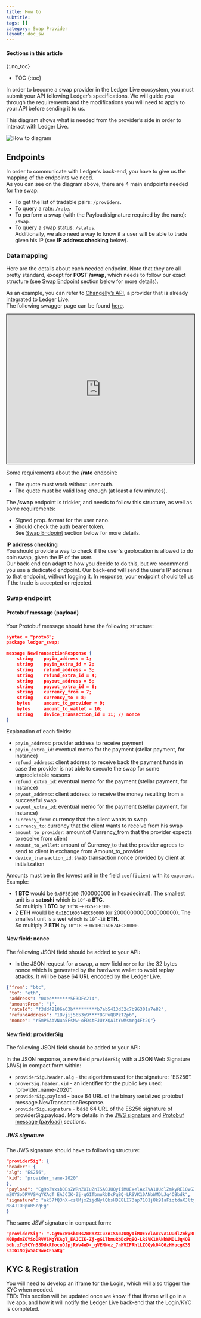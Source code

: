 ```yaml
---
title: How to
subtitle:
tags: []
category: Swap Provider
layout: doc_sw
---
```


#### Sections in this article
{:.no_toc}
* TOC
{:toc}

In order to become a swap provider in the Ledger Live ecosystem, you must submit your API following Ledger’s specifications. We will guide you through the requirements and the modifications you will need to apply to your API before sending it to us. 

This diagram shows what is needed from the provider’s side in order to interact with Ledger Live.

![How to diagram](../images/how-to.png "How to diagram")

## Endpoints

In order to communicate with Ledger’s back-end, you have to give us the mapping of the endpoints we need. <br> 
As you can see on the diagram above, there are 4 main endpoints needed for the swap: 
- To get the list of tradable pairs: `/providers`.
- To query a rate: `/rate`.
- To perform a swap (with the Payload/signature required by the nano): `/swap`.
- To query a swap status: `/status`. <br>
Additionally, we also need a way to know if a user will be able to trade given his IP (see **IP address checking** below).

### Data mapping

Here are the details about each needed endpoint. Note that they are all pretty standard, except for **POST /swap**, which needs to follow our exact structure (see [Swap Endpoint](#swap-endpoint) section below for more details). 

As an example, you can refer to  [Changelly’s API](https://github.com/changelly/api-changelly), a provider that is already integrated to Ledger Live. <br> 
The following swagger page can be found [here](https://swap-stg.ledger.com/docs/index.html?url=/docs/docs.yaml#/v3).

<iframe title="Endpoint mapping" src="https://swap-stg.ledger.com/docs/index.html?url=/docs/docs.yaml#/" width="100%" height="400" style="border:1px solid black;"></iframe>

Some requirements about the **/rate** endpoint:
- The quote must work without user auth.
- The quote must be valid long enough (at least a few minutes).

The **/swap** endpoint is trickier, and needs to follow this structure, as well as some requirements:
- Signed prop. format for the user nano.
- Should check the auth bearer token.<br>
See [Swap Endpoint](#swap-endpoint) section below for more details.

**IP address checking** <br>
You should provide a way to check if the user's geolocation is allowed to do coin swap, given the IP of the user.<br>
Our back-end can adapt to how you decide to do this, but we recommend you use a dedicated endpoint. Our back-end will send the user’s IP address to that endpoint, without logging it. In response, your endpoint should tell us if the trade is accepted or rejected.


### Swap endpoint

#### Protobuf message (payload)

Your Protobuf message should have the following structure: 

```json
syntax = "proto3";
package ledger_swap;

message NewTransactionResponse {
    string    payin_address = 1;
    string    payin_extra_id = 2;
    string    refund_address = 3;
    string    refund_extra_id = 4;
    string    payout_address = 5;
    string    payout_extra_id = 6;
    string    currency_from = 7;
    string    currency_to = 8;
    bytes     amount_to_provider = 9;
    bytes     amount_to_wallet = 10;
    string    device_transaction_id = 11; // nonce
}
```

Explanation of each fields: 
- `payin_address`: provider address to receive payment
- `payin_extra_id`: eventual memo for the payment (stellar payment, for instance)
- `refund_address`: client address to receive back the payment funds in case the provider is not able to execute the swap for some unpredictable reasons
- `refund_extra_id`: eventual memo for the payment (stellar payment, for instance)
- `payout_address`: client address to receive the money resulting from a successful swap
- `payout_extra_id`: eventual memo for the payment (stellar payment, for instance)
- `currency_from`: currency that the client wants to swap
- `currency_to`: currency that the client wants to receive from his swap
- `amount_to_provider`: amount of Currency_from that the provider expects to receive from client
- `amount_to_wallet`: amount of Currency_to that the provider agrees to send to client in exchange from Amount_to_provider
- `device_transaction_id`: swap transaction nonce provided by client at initialization

Amounts must be in the lowest unit in the field `coefficient` with its `exponent`.<br>
Example:
- 1 **BTC** would be `0x5F5E100` (100000000 in hexadecimal). The smallest unit is a **satoshi** which is `10^-8` **BTC**.<br> 
So multiply 1 **BTC** by `10^8` → `0x5F5E100`.
- 2 **ETH** would be `0x1BC16D674EC80000` (or 2000000000000000000). The smallest unit is a **wei** which is `10^-18` **ETH**.<br> 
So multiply 2 **ETH** by `10^18` → `0x1BC16D674EC80000`. 


#### New field: nonce

The following JSON field should be added to your API:

- In the JSON request for a swap, a new field `nonce` for the 32 bytes nonce which is generated by the hardware wallet to avoid replay attacks. It will be base 64 URL encoded by the Ledger Live.

```json
{"from": "btc", 
 "to": "eth",
 "address": "0xee*******5E3DFc214",
 "amountFrom": "1",
 "rateId": "f3dd48106a63b*********b7ab5413d32c7b96301a7e82",
 "refundAddress": "1Bvjij5653y9****BGPuQBPzTZpb",
 "nonce": "r5mP6AbVNua5FsNw-oFD4tFJUrXQA1tYwMsmrg4Ft2Q"}
 ```

#### New field: providerSig

The following JSON field should be added to your API:

In the JSON response, a new field `providerSig` with a JSON Web Signature (JWS) in compact form within:
- `providerSig.header.alg` - the algorithm used for the signature: “ES256”.
- `proverSig.header.kid` - an identifier for the public key used: “provider_name-2020“.
- `providerSig.payload` - base 64 URL of the binary serialized protobuf message.NewTransactionResponse.
- `providerSig.signature` - base 64 URL of the ES256 signature of providerSig.payload. More details in the [JWS signature](#jws-signature) and [Protobuf message (payload)](#protobuf-message-payload) sections. 

##### JWS signature

The JWS signature should have to following structure:
```json
"providerSig": {
"header": {
"alg": "ES256",
"kid": "provider_name-2020"
},
"payload": "Cg9oZWxsb0BsZWRnZXIuZnISA0JUQyIiMUExelAxZVA1UUdlZmkyRE1QVGZUTDVTTG12N0Rpd
mZOYSoDRVVSMgYKAgT_EAJCIK-Zj-gG1TbmuRbDcPqBQ-LRSVK10ANbWMDLJq4OBbdk",
"signature": "ak57fQ3nX-cslMjxZijdNylQbsHDE8LI73ap71O1j8k91aFiqtdaXJltyq0NJnmRwmL_yNF
N84JIORpuRScqEg"
}
```

The same JSW signature in compact form:
```json
"providerSig": ".Cg9oZWxsb0BsZWRnZXIuZnISA0JUQyIiMUExelAxZVA1UUdlZmkyRE1QVGZUTDVTTG12
N0RpdmZOYSoDRVVSMgYKAgT_EAJCIK-Zj-gG1TbmuRbDcPqBQ-LRSVK10ANbWMDLJq4OB
bdk.xTq9CYn38DdxRfocnOJpjRWv4eD-_gVEMNoz_7nHVIFRhlLZOQyk04Q6zHHucgK3S
s3IG1NOjw5aC9weCF5aRg"
```

## KYC & Registration

You will need to develop an iframe for the Login, which will also trigger the KYC when needed. <br>
TBD: This section will be updated once we know if that iframe will go in a live app, and how it will notify the Ledger Live back-end that the Login/KYC is completed. 
